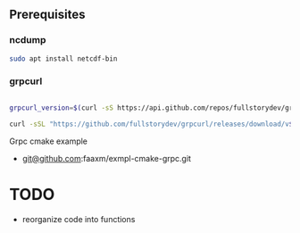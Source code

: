 ## Prerequisites


### ncdump

```sh
sudo apt install netcdf-bin
```

### grpcurl

```sh

grpcurl_version=$(curl -sS https://api.github.com/repos/fullstorydev/grpcurl/tags | jq .[0].name | tr -d 'v"')

curl -sSL "https://github.com/fullstorydev/grpcurl/releases/download/v${grpcurl_version}/grpcurl_${grpcurl_version}_linux_x86_64.tar.gz" | sudo tar -xz -C /usr/local/bin
```



Grpc cmake example

 * git@github.com:faaxm/exmpl-cmake-grpc.git


# TODO

 * reorganize code into functions

